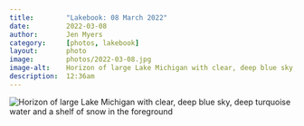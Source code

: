 ```yaml
---
title:        "Lakebook: 08 March 2022"
date:         2022-03-08
author:       Jen Myers
category:     [photos, lakebook]
layout:       photo
image:        photos/2022-03-08.jpg
image-alt:    Horizon of large Lake Michigan with clear, deep blue sky, deep turquoise water and a shelf of snow in the foreground
description:  12:36am
---
```


<div><img alt="Horizon of large Lake Michigan with clear, deep blue sky, deep turquoise water and a shelf of snow in the foreground" src="{{ site.baseurl }}/images/photos/2022-03-08.jpg" /></div>
